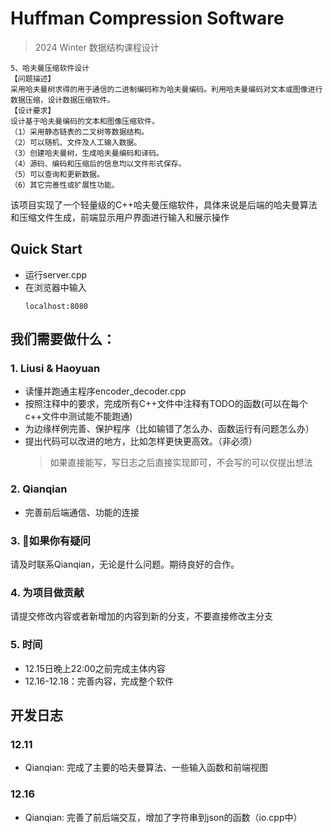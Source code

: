 # Huffman Compression Software
> 2024 Winter 数据结构课程设计
```
5、哈夫曼压缩软件设计
【问题描述】
采用哈夫曼树求得的用于通信的二进制编码称为哈夫曼编码。利用哈夫曼编码对文本或图像进行数据压缩，设计数据压缩软件。
【设计要求】
设计基于哈夫曼编码的文本和图像压缩软件。
（1）采用静态链表的二叉树等数据结构。
（2）可以随机、文件及人工输入数据。
（3）创建哈夫曼树，生成哈夫曼编码和译码。
（4）源码、编码和压缩后的信息均以文件形式保存。
（5）可以查询和更新数据。
（6）其它完善性或扩展性功能。
```
该项目实现了一个轻量级的C++哈夫曼压缩软件，具体来说是后端的哈夫曼算法和压缩文件生成，前端显示用户界面进行输入和展示操作
## Quick Start
- 运行server.cpp
- 在浏览器中输入
  ```
  localhost:8080
  ```
## 我们需要做什么：
### 1. Liusi & Haoyuan
- 读懂并跑通主程序encoder_decoder.cpp
- 按照注释中的要求，完成所有C++文件中注释有TODO的函数(可以在每个c++文件中测试能不能跑通)
- 为边缘样例完善、保护程序（比如输错了怎么办、函数运行有问题怎么办）
- 提出代码可以改进的地方，比如怎样更快更高效。（非必须）
  > 如果直接能写，写日志之后直接实现即可，不会写的可以仅提出想法
### 2. Qianqian
- 完善前后端通信、功能的连接
### 3. 🙋如果你有疑问
请及时联系Qianqian，无论是什么问题。期待良好的合作。
### 4. 为项目做贡献
请提交修改内容或者新增加的内容到新的分支，不要直接修改主分支
### 5. 时间
- 12.15日晚上22:00之前完成主体内容
- 12.16-12.18：完善内容，完成整个软件
## 开发日志
### 12.11
- Qianqian: 完成了主要的哈夫曼算法、一些输入函数和前端视图
### 12.16
- Qianqian: 完善了前后端交互，增加了字符串到json的函数（io.cpp中）
